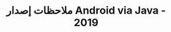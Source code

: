 ﻿---
title: ملاحظات إصدار Android via Java - 2019
type: docs
weight: 20
url: /ar/java/android-via-java-release-notes-2019/
---

